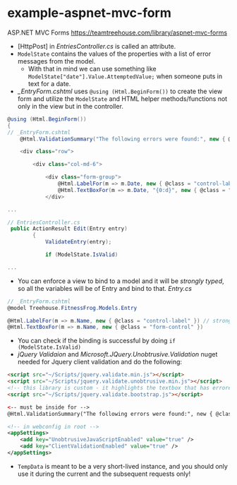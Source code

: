 # example-aspnet-mvc-form

ASP.NET MVC Forms
https://teamtreehouse.com/library/aspnet-mvc-forms

- [HttpPost] in *EntriesController.cs* is called an attribute.
- `ModelState` contains the values of the properties with a list of error messages from the model.
	- With that in mind we can use something like `ModelState["date"].Value.AttemptedValue;` when someone puts in text for a date.
- *_EntryForm.cshtml* uses `@using (Html.BeginForm())` to create the view form and utilize the `ModelState` and HTML helper methods/functions not only in the view but in the controller.
```csharp
@using (Html.BeginForm())
{
// _EntryForm.cshtml
    @Html.ValidationSummary("The following errors were found:", new { @class = "alert alert-danger" })

    <div class="row">

        <div class="col-md-6">

            <div class="form-group">
                @Html.LabelFor(m => m.Date, new { @class = "control-label" }) // strongly typed, m is an anonymous function
                @Html.TextBoxFor(m => m.Date, "{0:d}", new { @class = "form-control datepicker" })
            </div>

...

// EntriesController.cs
 public ActionResult Edit(Entry entry)
        {
            ValidateEntry(entry);

            if (ModelState.IsValid)

...
```
- You can enforce a view to bind to a model and it will be *strongly typed*, so all the variables will be of Entry and bind to that.  *Entry.cs*
```csharp
// _EntryForm.cshtml
@model Treehouse.FitnessFrog.Models.Entry

@Html.LabelFor(m => m.Name, new { @class = "control-label" }) // strongly typed, m is an anonymous function
@Html.TextBoxFor(m => m.Name, new { @class = "form-control" })
```
- You can check if the binding is successful by doing `if (ModelState.IsValid)`
- *jQuery Validaion* and *Microsoft.JQuery.Unobtrusive.Validation* nuget needed for Jquery client validation and do the following:

```html
<script src="~/Scripts/jquery.validate.min.js"></script>
<script src="~/Scripts/jquery.validate.unobtrusive.min.js"></script>
<!-- this library is custom - it highlights the textbox that has errored -->
<script src="~/Scripts/jquery.validate.bootstrap.js"></script>

<-- must be inside for -->
@Html.ValidationSummary("The following errors were found:", new { @class = "alert alert-danger" })

```
```xml
<!-- in webconfig in root -->
<appSettings>
	<add key="UnobtrusiveJavaScriptEnabled" value="true" />
	<add key="ClientValidationEnabled" value="true" />
</appSettings>
```
- `TempData` is meant to be a very short-lived instance, and you should only use it during the current and the subsequent requests only!

